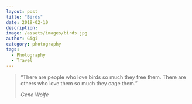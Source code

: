 ```yaml
---
layout: post
title: "Birds"
date: 2019-02-10
description:
image: /assets/images/birds.jpg
author: Gigi
category: photography
tags:
  - Photography
  - Travel
---
```


> “There are people who love birds so much they free them. There are others who love them so much they cage them.”
> 
> <cite>Gene Wolfe</cite>
